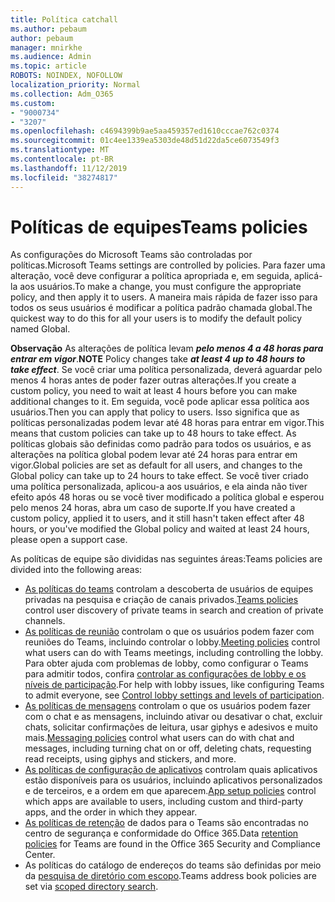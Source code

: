 ```yaml
---
title: Política catchall
ms.author: pebaum
author: pebaum
manager: mnirkhe
ms.audience: Admin
ms.topic: article
ROBOTS: NOINDEX, NOFOLLOW
localization_priority: Normal
ms.collection: Adm_O365
ms.custom:
- "9000734"
- "3207"
ms.openlocfilehash: c4694399b9ae5aa459357ed1610cccae762c0374
ms.sourcegitcommit: 01c4ee1339ea5303de48d51d22da5ce6073549f3
ms.translationtype: MT
ms.contentlocale: pt-BR
ms.lasthandoff: 11/12/2019
ms.locfileid: "38274817"
---
```

# <a name="teams-policies"></a><span data-ttu-id="0f65c-102">Políticas de equipes</span><span class="sxs-lookup"><span data-stu-id="0f65c-102">Teams policies</span></span>

<span data-ttu-id="0f65c-103">As configurações do Microsoft Teams são controladas por políticas.</span><span class="sxs-lookup"><span data-stu-id="0f65c-103">Microsoft Teams settings are controlled by policies.</span></span> <span data-ttu-id="0f65c-104">Para fazer uma alteração, você deve configurar a política apropriada e, em seguida, aplicá-la aos usuários.</span><span class="sxs-lookup"><span data-stu-id="0f65c-104">To make a change, you must configure the appropriate policy, and then apply it to users.</span></span> <span data-ttu-id="0f65c-105">A maneira mais rápida de fazer isso para todos os seus usuários é modificar a política padrão chamada global.</span><span class="sxs-lookup"><span data-stu-id="0f65c-105">The quickest way to do this for all your users is to modify the default policy named Global.</span></span> 

<span data-ttu-id="0f65c-106">**Observação** As alterações de política levam ***pelo menos 4 a 48 horas para entrar em vigor***.</span><span class="sxs-lookup"><span data-stu-id="0f65c-106">**NOTE** Policy changes take ***at least 4 up to 48 hours to take effect***.</span></span> <span data-ttu-id="0f65c-107">Se você criar uma política personalizada, deverá aguardar pelo menos 4 horas antes de poder fazer outras alterações.</span><span class="sxs-lookup"><span data-stu-id="0f65c-107">If you create a custom policy, you need to wait at least 4 hours before you can make additional changes to it.</span></span> <span data-ttu-id="0f65c-108">Em seguida, você pode aplicar essa política aos usuários.</span><span class="sxs-lookup"><span data-stu-id="0f65c-108">Then you can apply that policy to users.</span></span> <span data-ttu-id="0f65c-109">Isso significa que as políticas personalizadas podem levar até 48 horas para entrar em vigor.</span><span class="sxs-lookup"><span data-stu-id="0f65c-109">This means that custom policies can take up to 48 hours to take effect.</span></span> <span data-ttu-id="0f65c-110">As políticas globais são definidas como padrão para todos os usuários, e as alterações na política global podem levar até 24 horas para entrar em vigor.</span><span class="sxs-lookup"><span data-stu-id="0f65c-110">Global policies are set as default for all users, and changes to the Global policy can take up to 24 hours to take effect.</span></span> <span data-ttu-id="0f65c-111">Se você tiver criado uma política personalizada, aplicou-a aos usuários, e ela ainda não tiver efeito após 48 horas ou se você tiver modificado a política global e esperou pelo menos 24 horas, abra um caso de suporte.</span><span class="sxs-lookup"><span data-stu-id="0f65c-111">If you have created a custom policy, applied it to users, and it still hasn't taken effect after 48 hours, or you've modified the Global policy and waited at least 24 hours, please open a support case.</span></span>

<span data-ttu-id="0f65c-112">As políticas de equipe são divididas nas seguintes áreas:</span><span class="sxs-lookup"><span data-stu-id="0f65c-112">Teams policies are divided into the following areas:</span></span>

- <span data-ttu-id="0f65c-113">[As políticas do teams](https://docs.microsoft.com/MicrosoftTeams/teams-policies) controlam a descoberta de usuários de equipes privadas na pesquisa e criação de canais privados.</span><span class="sxs-lookup"><span data-stu-id="0f65c-113">[Teams policies](https://docs.microsoft.com/MicrosoftTeams/teams-policies) control user discovery of private teams in search and creation of private channels.</span></span>  
- <span data-ttu-id="0f65c-114">[As políticas de reunião](https://docs.microsoft.com/microsoftteams/meeting-policies-in-teams) controlam o que os usuários podem fazer com reuniões do Teams, incluindo controlar o lobby.</span><span class="sxs-lookup"><span data-stu-id="0f65c-114">[Meeting policies](https://docs.microsoft.com/microsoftteams/meeting-policies-in-teams) control what users can do with Teams meetings, including controlling the lobby.</span></span> <span data-ttu-id="0f65c-115">Para obter ajuda com problemas de lobby, como configurar o Teams para admitir todos, confira [controlar as configurações de lobby e os níveis de participação](https://docs.microsoft.com/en-us/alchemyinsights/bypass-lobby).</span><span class="sxs-lookup"><span data-stu-id="0f65c-115">For help with lobby issues, like configuring Teams to admit everyone, see [Control lobby settings and levels of participation](https://docs.microsoft.com/en-us/alchemyinsights/bypass-lobby).</span></span>
- <span data-ttu-id="0f65c-116">[As políticas de mensagens](https://docs.microsoft.com/microsoftteams/messaging-policies-in-teams) controlam o que os usuários podem fazer com o chat e as mensagens, incluindo ativar ou desativar o chat, excluir chats, solicitar confirmações de leitura, usar giphys e adesivos e muito mais.</span><span class="sxs-lookup"><span data-stu-id="0f65c-116">[Messaging policies](https://docs.microsoft.com/microsoftteams/messaging-policies-in-teams) control what users can do with chat and messages, including turning chat on or off, deleting chats, requesting read receipts, using giphys and stickers, and more.</span></span>
- <span data-ttu-id="0f65c-117">[As políticas de configuração de aplicativos](https://docs.microsoft.com/MicrosoftTeams/teams-app-setup-policies) controlam quais aplicativos estão disponíveis para os usuários, incluindo aplicativos personalizados e de terceiros, e a ordem em que aparecem.</span><span class="sxs-lookup"><span data-stu-id="0f65c-117">[App setup policies](https://docs.microsoft.com/MicrosoftTeams/teams-app-setup-policies) control which apps are available to users, including custom and third-party apps, and the order in which they appear.</span></span>  
- <span data-ttu-id="0f65c-118">[As políticas de retenção](https://docs.microsoft.com/microsoftteams/retention-policies) de dados para o Teams são encontradas no centro de segurança e conformidade do Office 365.</span><span class="sxs-lookup"><span data-stu-id="0f65c-118">Data [retention policies](https://docs.microsoft.com/microsoftteams/retention-policies) for Teams are found in the Office 365 Security and Compliance Center.</span></span>
- <span data-ttu-id="0f65c-119">As políticas do catálogo de endereços do teams são definidas por meio da [pesquisa de diretório com escopo](https://docs.microsoft.com/MicrosoftTeams/teams-scoped-directory-search).</span><span class="sxs-lookup"><span data-stu-id="0f65c-119">Teams address book policies are set via [scoped directory search](https://docs.microsoft.com/MicrosoftTeams/teams-scoped-directory-search).</span></span>
